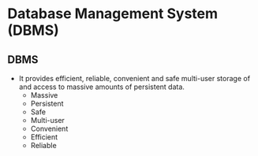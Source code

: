 # Database Management System (DBMS) 

## DBMS
* It provides efficient, reliable, convenient and safe multi-user storage of and access to massive amounts of persistent data.
  * Massive
  * Persistent
  * Safe
  * Multi-user
  * Convenient
  * Efficient
  * Reliable
  










